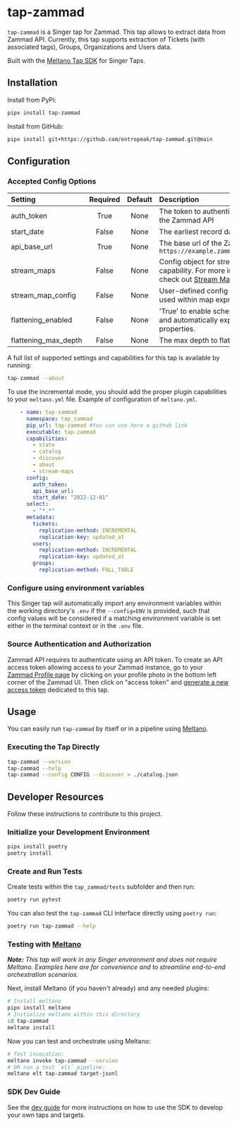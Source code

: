 # tap-zammad

`tap-zammad` is a Singer tap for Zammad.
This tap allows to extract data from Zammad API.
Currently, this tap supports extraction of Tickets (with associated tags), Groups, Organizations and Users data.

Built with the [Meltano Tap SDK](https://sdk.meltano.com) for Singer Taps.



## Installation

Install from PyPi:

```bash
pipx install tap-zammad
```


Install from GitHub:

```bash
pipx install git+https://github.com/entropeak/tap-zammad.git@main
```


## Configuration

### Accepted Config Options

<!--
Developer TODO: Provide a list of config options accepted by the tap.

This section can be created by copy-pasting the CLI output from:

```
tap-zammad --about --format=markdown
```
-->
| Setting             | Required | Default | Description |
|:--------------------|:--------:|:-------:|:------------|
| auth_token          | True     | None    | The token to authenticate against the Zammad API |
| start_date          | False    | None    | The earliest record date to sync |
| api_base_url        | True     | None    | The base url of the Zammad API e.g. `https://example.zammad.com/api/v1/` |
| stream_maps         | False    | None    | Config object for stream maps capability. For more information check out [Stream Maps](https://sdk.meltano.com/en/latest/stream_maps.html). |
| stream_map_config   | False    | None    | User-defined config values to be used within map expressions. |
| flattening_enabled  | False    | None    | 'True' to enable schema flattening and automatically expand nested properties. |
| flattening_max_depth| False    | None    | The max depth to flatten schemas. |

A full list of supported settings and capabilities for this
tap is available by running:


```bash
tap-zammad --about
```

To use the incremental mode, you should add the proper plugin capabilities to your `meltano.yml` file.
Example of configuration of `meltano.yml`.

```yaml
    - name: tap-zammad
      namespace: tap_zammad
      pip_url: tap-zammad #You can use here a github link
      executable: tap-zammad
      capabilities:
        - state
        - catalog
        - discover
        - about
        - stream-maps
      config:
        auth_token:
        api_base_url:
        start_date: "2022-12-01"
      select:
        - "*.*"
      metadata:
        tickets:
          replication-method: INCREMENTAL
          replication-key: updated_at
        users:
          replication-method: INCREMENTAL
          replication-key: updated_at
        groups:
          replication-method: FULL_TABLE
```

### Configure using environment variables

This Singer tap will automatically import any environment variables within the working directory's
`.env` if the `--config=ENV` is provided, such that config values will be considered if a matching
environment variable is set either in the terminal context or in the `.env` file.

### Source Authentication and Authorization

Zammad API requires to authenticate using an API token. To create an API access token allowing access to your Zammad instance, go to your [Zammad Profile page](https://user-docs.zammad.org/en/latest/extras/profile-and-settings.html#profile-settings) by clicking on your profile photo in the bottom left corner of the Zammad UI. Then click on "access token" and [generate a new access token](https://user-docs.zammad.org/en/latest/extras/profile-and-settings.html#user-profile-settings) dedicated to this tap. 

## Usage

You can easily run `tap-zammad` by itself or in a pipeline using [Meltano](https://meltano.com/).

### Executing the Tap Directly

```bash
tap-zammad --version
tap-zammad --help
tap-zammad --config CONFIG --discover > ./catalog.json
```

## Developer Resources

Follow these instructions to contribute to this project.

### Initialize your Development Environment

```bash
pipx install poetry
poetry install
```

### Create and Run Tests

Create tests within the `tap_zammad/tests` subfolder and
  then run:

```bash
poetry run pytest
```

You can also test the `tap-zammad` CLI interface directly using `poetry run`:

```bash
poetry run tap-zammad --help
```

### Testing with [Meltano](https://www.meltano.com)

_**Note:** This tap will work in any Singer environment and does not require Meltano.
Examples here are for convenience and to streamline end-to-end orchestration scenarios._

<!--
Developer TODO:
Your project comes with a custom `meltano.yml` project file already created. Open the `meltano.yml` and follow any "TODO" items listed in
the file.
-->

Next, install Meltano (if you haven't already) and any needed plugins:

```bash
# Install meltano
pipx install meltano
# Initialize meltano within this directory
cd tap-zammad
meltano install
```

Now you can test and orchestrate using Meltano:

```bash
# Test invocation:
meltano invoke tap-zammad --version
# OR run a test `elt` pipeline:
meltano elt tap-zammad target-jsonl
```

### SDK Dev Guide

See the [dev guide](https://sdk.meltano.com/en/latest/dev_guide.html) for more instructions on how to use the SDK to
develop your own taps and targets.
